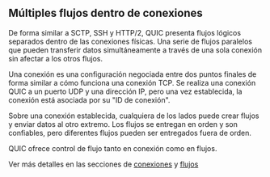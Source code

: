 ## Múltiples flujos dentro de conexiones

De forma similar a SCTP, SSH y HTTP/2, QUIC presenta flujos lógicos separados dentro 
de las conexiones físicas. Una serie de flujos paralelos que pueden transferir datos
simultáneamente a través de una sola conexión sin afectar a los otros flujos.

Una conexión es una configuración negociada entre dos puntos finales de forma similar 
a cómo funciona una conexión TCP. Se realiza una conexión QUIC a un puerto UDP y una 
dirección IP, pero una vez establecida, la conexión está asociada por su "ID de conexión".

Sobre una conexión establecida, cualquiera de los lados puede crear flujos y enviar datos
al otro extremo. Los flujos se entregan en orden y son confiables, pero diferentes 
flujos pueden ser entregados fuera de orden.

QUIC ofrece control de flujo tanto en conexión como en flujos.

Ver más detalles en las secciones de [conexiones](quic-connections.md) y [flujos](quic-streams.md)